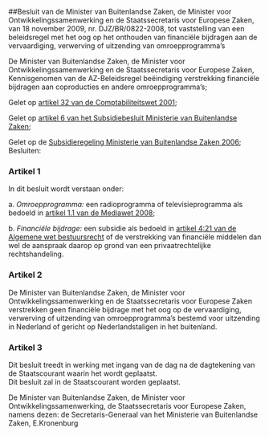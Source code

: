 <meta http-equiv='Content-Type' content='text/html; charset=utf-8' />

##Besluit van de Minister van Buitenlandse Zaken, de Minister voor Ontwikkelingssamenwerking en de Staatssecretaris voor Europese Zaken, van 18 november 2009, nr. DJZ/BR/0822-2008, tot vaststelling van een beleidsregel met het oog op het onthouden van financiële bijdragen aan de vervaardiging, verwerving of uitzending van omroepprogramma’s

De Minister van Buitenlandse Zaken, de Minister voor Ontwikkelingssamenwerking en de Staatssecretaris voor Europese Zaken,  
Kennisgenomen van de AZ-Beleidsregel beëindiging verstrekking financiële bijdragen aan coproducties en andere omroepprogramma’s;

Gelet op [artikel 32 van de Comptabiliteitswet 2001](../../../../../../../../../../../wet/comptabiliteitswet/2001/BWBR0013891/README.md);

Gelet op [artikel 6 van het Subsidiebesluit Ministerie van Buitenlandse Zaken](../../../../../../../../../../../AMvB/subsidiebesluit/ministerie/van/buitenlandse/zaken/BWBR0018039/README.md);

Gelet op de [Subsidieregeling Ministerie van Buitenlandse Zaken 2006](../../../../../../../../../../../ministeriele-regeling/subsidieregeling/ministerie/van/buitenlandse/zaken/2006/BWBR0019366/README.md);
Besluiten:    

### Artikel  1  

In dit besluit wordt verstaan onder: 

a. *Omroepprogramma:* een radioprogramma of televisieprogramma als bedoeld in [artikel 1.1 van de Mediawet 2008](../../../../../../../../../../../wet/mediawet/2008/BWBR0025028/README.md);  

b. *Financiële bijdrage:* een subsidie als bedoeld in [artikel 4:21 van de Algemene wet bestuursrecht](../../../../../../../../../../../wet/algemene/wet/bestuursrecht/BWBR0005537/README.md) of de verstrekking van financiële middelen dan wel de aanspraak daarop op grond van een privaatrechtelijke rechtshandeling.    

### Artikel  2  

De Minister van Buitenlandse Zaken, de Minister voor Ontwikkelingssamenwerking en de Staatssecretaris voor Europese Zaken verstrekken geen financiële bijdrage met het oog op de vervaardiging, verwerving of uitzending van omroepprogramma’s bestemd voor uitzending in Nederland of gericht op Nederlandstaligen in het buitenland.  

### Artikel  3  

Dit besluit treedt in werking met ingang van de dag na de dagtekening van de Staatscourant waarin het wordt geplaatst.  
Dit besluit zal in de Staatscourant worden geplaatst.  

De 
Minister van Buitenlandse Zaken, de 
Minister voor Ontwikkelingssamenwerking, de 
Staatssecretaris voor Europese Zaken, namens dezen: de 
Secretaris-Generaal van het Ministerie van Buitenlandse Zaken, 
E.Kronenburg   
